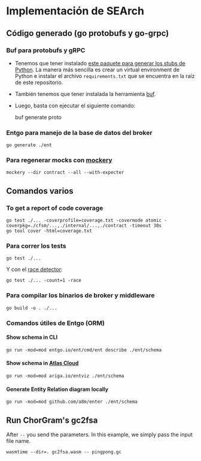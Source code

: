 # Implementación de SEArch

## Código generado (go protobufs y go-grpc)

### Buf para protobufs y gRPC

- Tenemos que tener instalado [este paquete para generar los stubs de Python](https://github.com/danielgtaylor/python-betterproto). La manera más sencilla es crear un virtual environment de Python e instalar el archivo `requirements.txt` que se encuentra en la raíz de este repositorio.
- También tenemos que tener instalada la herramienta [buf](https://buf.build/docs/installation).
- Luego, basta con ejecutar el siguiente comando:

    buf generate proto

### Entgo para manejo de la base de datos del broker

    go generate ./ent

### Para regenerar mocks con [mockery](https://vektra.github.io/mockery/)

    mockery --dir contract --all --with-expecter

## Comandos varios

### To get a report of code coverage

    go test ./... -coverprofile=coverage.txt -covermode atomic -coverpkg=./cfsm/...,./internal/...,./contract -timeout 30s
    go tool cover -html=coverage.txt

### Para correr los tests

    go test ./...

Y con el [race detector](https://go.dev/doc/articles/race_detector):

    go test ./... -count=1 -race

### Para compilar los binarios de broker y middleware

    go build -o . ./...

### Comandos útiles de Entgo (ORM)

#### Show schema in CLI

    go run -mod=mod entgo.io/ent/cmd/ent describe ./ent/schema

#### Show schema in [Atlas Cloud](https://gh.atlasgo.cloud/)

    go run -mod=mod ariga.io/entviz ./ent/schema

#### Generate Entity Relation diagram locally

    go run -mod=mod github.com/a8m/enter ./ent/schema


## Run ChorGram's gc2fsa

After `--` you send the parameters. In this example, we simply pass the input file name.

    wasmtime --dir=. gc2fsa.wasm -- pingpong.gc

